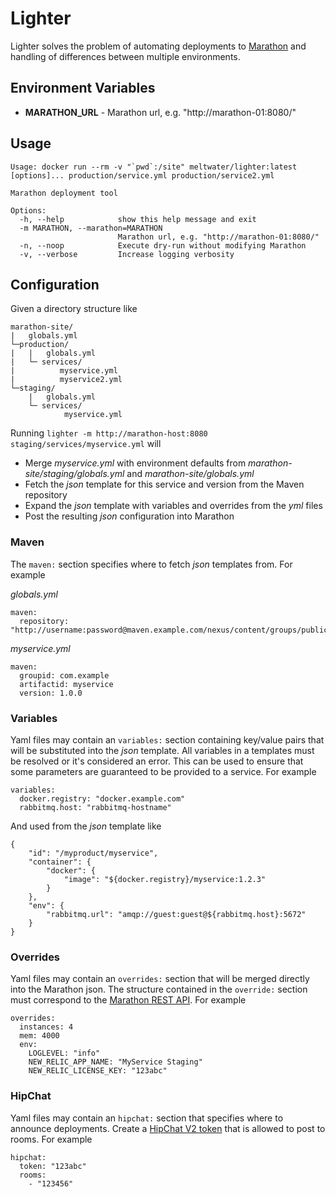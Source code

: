 # Lighter
Lighter solves the problem of automating deployments to [Marathon](https://github.com/mesosphere/marathon) and 
handling of differences between multiple environments.

## Environment Variables

 * **MARATHON_URL** - Marathon url, e.g. "http://marathon-01:8080/"

## Usage

```
Usage: docker run --rm -v "`pwd`:/site" meltwater/lighter:latest [options]... production/service.yml production/service2.yml

Marathon deployment tool

Options:
  -h, --help            show this help message and exit
  -m MARATHON, --marathon=MARATHON
                        Marathon url, e.g. "http://marathon-01:8080/"
  -n, --noop            Execute dry-run without modifying Marathon
  -v, --verbose         Increase logging verbosity
```

## Configuration

Given a directory structure like
```
marathon-site/
|   globals.yml
└─production/
|   |   globals.yml
|   └─ services/
|          myservice.yml
|          myservice2.yml
└─staging/
    |   globals.yml
    └─ services/
            myservice.yml
```

Running `lighter -m http://marathon-host:8080 staging/services/myservice.yml` will

* Merge *myservice.yml* with environment defaults from *marathon-site/staging/globals.yml* and *marathon-site/globals.yml*
* Fetch the *json* template for this service and version from the Maven repository
* Expand the *json* template with variables and overrides from the *yml* files
* Post the resulting *json* configuration into Marathon

### Maven
The `maven:` section specifies where to fetch *json* templates from. For example

*globals.yml*
```
maven:
  repository: "http://username:password@maven.example.com/nexus/content/groups/public
```

*myservice.yml*
```
maven:
  groupid: com.example
  artifactid: myservice
  version: 1.0.0
```

### Variables
Yaml files may contain an `variables:` section containing key/value pairs that will be substituted into the *json* template. All 
variables in a templates must be resolved or it's considered an error. This can be used to ensure that some parameters are 
guaranteed to be provided to a service. For example
```
variables:
  docker.registry: "docker.example.com"
  rabbitmq.host: "rabbitmq-hostname"
```

And used from the *json* template like
```
{
    "id": "/myproduct/myservice",
    "container": {
        "docker": {
            "image": "${docker.registry}/myservice:1.2.3"
        }
    },
    "env": {
        "rabbitmq.url": "amqp://guest:guest@${rabbitmq.host}:5672"
    }
}
```

### Overrides
Yaml files may contain an `overrides:` section that will be merged directly into the Marathon json. The 
structure contained in the `override:` section must correspond to the [Marathon REST API](https://mesosphere.github.io/marathon/docs/rest-api.html#post-v2-apps). For example 

```
overrides:
  instances: 4
  mem: 4000
  env:
    LOGLEVEL: "info"
    NEW_RELIC_APP_NAME: "MyService Staging"
    NEW_RELIC_LICENSE_KEY: "123abc"
```

### HipChat
Yaml files may contain an `hipchat:` section that specifies where to announce deployments. Create a [HipChat V2 token](https://www.hipchat.com/docs/apiv2) that is allowed to post to rooms. For example

```
hipchat:
  token: "123abc"
  rooms:
    - "123456"
```
